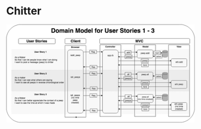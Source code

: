 # Chitter

![untitled diagram](https://github.com/SecretSurfSpot/chitter-challenge/blob/master/images/DomianModel_with_UserStories1-3.png)
